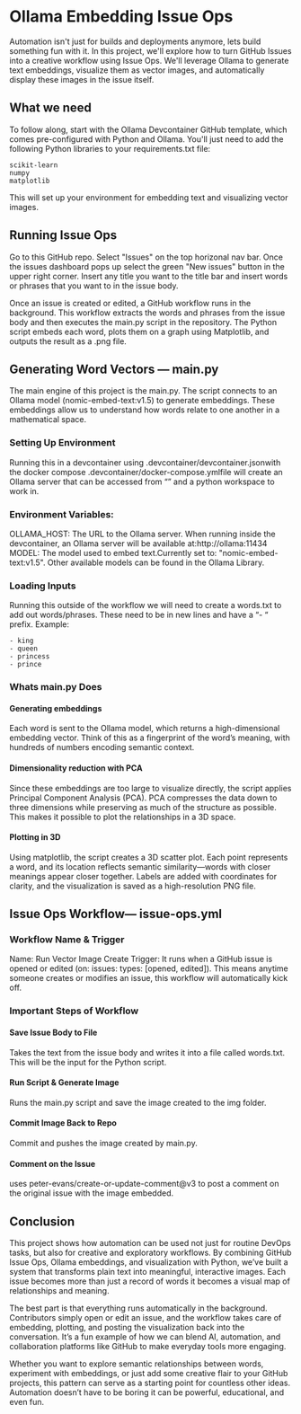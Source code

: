 # Ollama Embedding Issue Ops

Automation isn't just for builds and deployments anymore, lets build something fun with it. In this project, we'll explore how to turn GitHub Issues into a creative workflow using Issue Ops. We'll leverage Ollama to generate text embeddings, visualize them as vector images, and automatically display these images in the issue itself.

## What we need
To follow along, start with the Ollama Devcontainer GitHub template, which comes pre-configured with Python and Ollama.
You'll just need to add the following Python libraries to your requirements.txt file:
```
scikit-learn
numpy
matplotlib
```
This will set up your environment for embedding text and visualizing vector images.

## Running Issue Ops
Go to this GitHub repo. Select "Issues" on the top horizonal nav bar. Once the issues dashboard pops up select the green "New issues" button in the upper right corner. Insert any title you want to the title bar and insert words or phrases that you want to in the issue body. 

Once an issue is created or edited, a GitHub workflow runs in the background. This workflow extracts the words and phrases from the issue body and then executes the main.py script in the repository. The Python script embeds each word, plots them on a graph using Matplotlib, and outputs the result as a .png file.

## Generating Word Vectors — main.py
The main engine of this project is the main.py. The script connects to an Ollama model (nomic-embed-text:v1.5) to generate embeddings. These embeddings allow us to understand how words relate to one another in a mathematical space.

### Setting Up Environment 
Running this in a devcontainer using .devcontainer/devcontainer.jsonwith the docker compose .devcontainer/docker-compose.ymlfile will create an Ollama server that can be accessed from “” and a python workspace to work in.

### Environment Variables:
OLLAMA_HOST: The URL to the Ollama server. When running inside the devcontainer, an Ollama server will be available at:http://ollama:11434
MODEL: The model used to embed text.Currently set to: "nomic-embed-text:v1.5". Other available models can be found in the Ollama Library.

### Loading Inputs 
Running this outside of the workflow we will need to create a words.txt to add out words/phrases. These need to be in new lines and have a “- “ prefix.
Example:
```
- king
- queen
- princess
- prince
```

### Whats main.py Does 
#### Generating embeddings 
Each word is sent to the Ollama model, which returns a high-dimensional embedding vector. Think of this as a fingerprint of the word’s meaning, with hundreds of numbers encoding semantic context.

#### Dimensionality reduction with PCA 
Since these embeddings are too large to visualize directly, the script applies Principal Component Analysis (PCA). PCA compresses the data down to three dimensions while preserving as much of the structure as possible. This makes it possible to plot the relationships in a 3D space.

#### Plotting in 3D 
Using matplotlib, the script creates a 3D scatter plot. Each point represents a word, and its location reflects semantic similarity—words with closer meanings appear closer together. Labels are added with coordinates for clarity, and the visualization is saved as a high-resolution PNG file.

## Issue Ops Workflow— issue-ops.yml
### Workflow Name & Trigger
Name: Run Vector Image Create
Trigger: It runs when a GitHub issue is opened or edited (on: issues: types: [opened, edited]).
This means anytime someone creates or modifies an issue, this workflow will automatically kick off.

### Important Steps of Workflow

#### Save Issue Body to File 
Takes the text from the issue body and writes it into a file called words.txt. This will be the input for the Python script.

#### Run Script & Generate Image
Runs the main.py script and save the image created to the img folder.

#### Commit Image Back to Repo
Commit and pushes the image created by main.py.

#### Comment on the Issue
uses peter-evans/create-or-update-comment@v3 to post a comment on the original issue with the image embedded.

## Conclusion
This project shows how automation can be used not just for routine DevOps tasks, but also for creative and exploratory workflows. By combining GitHub Issue Ops, Ollama embeddings, and visualization with Python, we’ve built a system that transforms plain text into meaningful, interactive images. Each issue becomes more than just a record of words it becomes a visual map of relationships and meaning.

The best part is that everything runs automatically in the background. Contributors simply open or edit an issue, and the workflow takes care of embedding, plotting, and posting the visualization back into the conversation. It’s a fun example of how we can blend AI, automation, and collaboration platforms like GitHub to make everyday tools more engaging.

Whether you want to explore semantic relationships between words, experiment with embeddings, or just add some creative flair to your GitHub projects, this pattern can serve as a starting point for countless other ideas. Automation doesn’t have to be boring it can be powerful, educational, and even fun.
